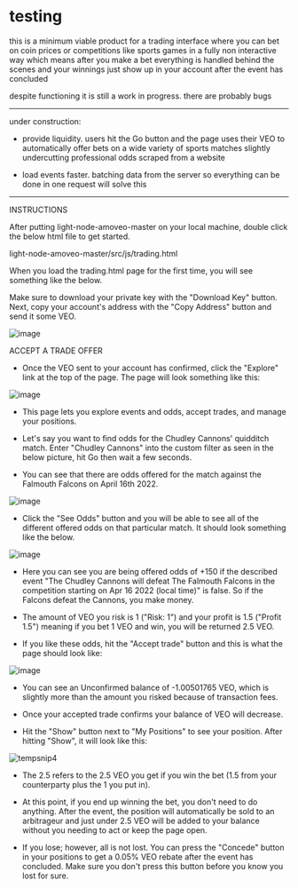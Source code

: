 # testing

this is a minimum viable product for a trading interface where you can bet on coin prices or competitions like sports games in a fully non interactive way which means after you make a bet everything is handled behind the scenes and your winnings just show up in your account after the event has concluded

despite functioning it is still a work in progress. there are probably bugs

------------------------------------------------------------------------------------------------------------------------------------------

under construction:

- provide liquidity. users hit the Go button and the page uses their VEO to automatically offer bets on a wide variety of sports matches slightly undercutting professional odds scraped from a website

- load events faster. batching data from the server so everything can be done in one request will solve this

------------------------------------------------------------------------------------------------------------------------------------------

INSTRUCTIONS

After putting light-node-amoveo-master on your local machine, double click the below html file to get started.

  light-node-amoveo-master/src/js/trading.html

When you load the trading.html page for the first time, you will see something like the below.

Make sure to download your private key with the "Download Key" button. Next, copy your account's address with the "Copy Address" button and send it some VEO.

![image](https://user-images.githubusercontent.com/99594388/163622332-2786b1b6-5a29-46eb-923f-fcce9a51acb0.png)

ACCEPT A TRADE OFFER

  - Once the VEO sent to your account has confirmed, click the "Explore" link at the top of the page. The page will look something like this:

![image](https://user-images.githubusercontent.com/99594388/163634704-298ca635-ce0d-441b-b8a0-306f5eddcb76.png)

  - This page lets you explore events and odds, accept trades, and manage your positions.

  - Let's say you want to find odds for the Chudley Cannons' quidditch match. Enter "Chudley Cannons" into the custom filter as seen in the below picture, hit Go then wait a few seconds.

  - You can see that there are odds offered for the match against the Falmouth Falcons on April 16th 2022.

![image](https://user-images.githubusercontent.com/99594388/163635643-717051db-4dd1-4cd2-8e07-63bf43294557.png)

  - Click the "See Odds" button and you will be able to see all of the different offered odds on that particular match. It should look something like the below.

![image](https://user-images.githubusercontent.com/99594388/163636067-9d06466c-62e2-4854-a65a-59230b838247.png)

  - Here you can see you are being offered odds of +150 if the described event "The Chudley Cannons will defeat The Falmouth Falcons in the competition starting on Apr 16 2022 (local time)" is false. So if the Falcons defeat the Cannons, you make money.

  - The amount of VEO you risk is 1 ("Risk: 1") and your profit is 1.5 ("Profit 1.5") meaning if you bet 1 VEO and win, you will be returned 2.5 VEO.

  - If you like these odds, hit the "Accept trade" button and this is what the page should look like:

![image](https://user-images.githubusercontent.com/99594388/163640758-5d34f418-3eb9-45b6-b606-58c8ef703735.png)

  - You can see an Unconfirmed balance of -1.00501765 VEO, which is slightly more than the amount you risked because of transaction fees.

  - Once your accepted trade confirms your balance of VEO will decrease.

  - Hit the "Show" button next to "My Positions" to see your position. After hitting "Show", it will look like this:

![tempsnip4](https://user-images.githubusercontent.com/99594388/163648508-27ba2599-6dde-4d89-abce-e95358042b09.png)

  - The 2.5 refers to the 2.5 VEO you get if you win the bet (1.5 from your counterparty plus the 1 you put in).

  - At this point, if you end up winning the bet, you don't need to do anything. After the event, the position will automatically be sold to an arbitrageur and just under 2.5 VEO will be added to your balance without you needing to act or keep the page open.

  - If you lose; however, all is not lost. You can press the "Concede" button in your positions to get a 0.05% VEO rebate after the event has concluded. Make sure you don't press this button before you know you lost for sure.


